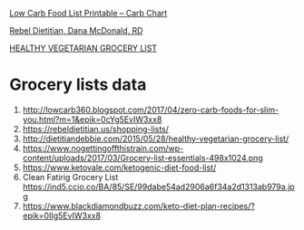 [Low Carb Food List Printable – Carb Chart](https://ketosizeme.com/low-carb-food-list-printable/)

[Rebel Dietitian, Dana McDonald, RD](https://rebeldietitian.us/shopping-lists/)

[HEALTHY VEGETARIAN GROCERY LIST](http://dietitiandebbie.com/2015/05/28/healthy-vegetarian-grocery-list/)


# Grocery lists data

1) http://lowcarb360.blogspot.com/2017/04/zero-carb-foods-for-slim-you.html?m=1&epik=0cYg5EvIW3xx8
2) https://rebeldietitian.us/shopping-lists/
3) http://dietitiandebbie.com/2015/05/28/healthy-vegetarian-grocery-list/
4) https://www.nogettingoffthistrain.com/wp-content/uploads/2017/03/Grocery-list-essentials-498x1024.png
5) https://www.ketovale.com/ketogenic-diet-food-list/
6) Clean Fatirig Grocery List https://ind5.ccio.co/BA/85/SE/99dabe54ad2906a6f34a2d1313ab979a.jpg
7) https://www.blackdiamondbuzz.com/keto-diet-plan-recipes/?epik=0IIg5EvIW3xx8
